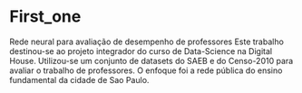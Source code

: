 # First_one
Rede neural para avaliação de desempenho de professores
Este trabalho destinou-se ao projeto integrador do curso de Data-Science na Digital House.
Utilizou-se um conjunto de datasets do SAEB e do Censo-2010 para avaliar o trabalho de professores.
O enfoque foi a rede pública do ensino fundamental da cidade de Sao Paulo.
